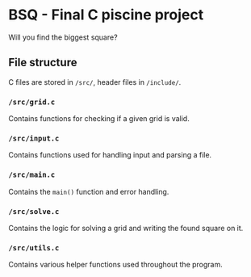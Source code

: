 # BSQ - Final C piscine project
Will you find the biggest square?

## File structure
C files are stored in `/src/`, header files in `/include/`.
### `/src/grid.c`
Contains functions for checking if a given grid is valid.
### `/src/input.c`
Contains functions used for handling input and parsing a file.
### `/src/main.c`
Contains the `main()` function and error handling.
### `/src/solve.c`
Contains the logic for solving a grid and writing the found square on it.
### `/src/utils.c`
Contains various helper functions used throughout the program.
